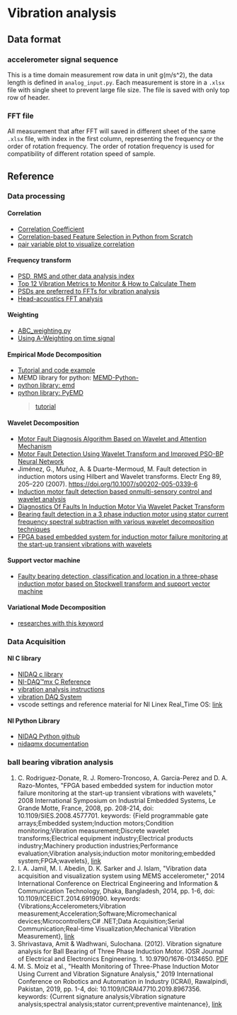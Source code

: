 # Vibration analysis

## Data format

### accelerometer signal sequence

This is a time domain measurement row data in unit g(m/s^2), the data length is defined in `analog_input.py`.
Each measurement is store in a `.xlsx` file with single sheet to prevent large file size. The file is saved with only top row of header.

### FFT file

All measurement that after FFT will saved in different sheet of the same `.xlsx` file, with index in the first column, representing the frequency or the order of rotation frequency. The order of rotation frequency is used for compatibility of different rotation speed of sample.

## Reference

### Data processing

#### Correlation

* [Correlation Coefficient](https://mathworld.wolfram.com/CorrelationCoefficient.html)
* [Correlation-based Feature Selection in Python from Scratch](https://johfischer.com/2021/08/06/correlation-based-feature-selection-in-python-from-scratch/)
* [pair variable plot to visualize correlation](https://stackoverflow.com/questions/55113349/how-to-calculate-the-correlation-of-all-features-with-the-target-variable-binar)

#### Frequency transform

* [PSD, RMS and other data analysis index](https://info.endaq.com/hubfs/Plots/enDAQ-Vibration-Monitoring-Metrics-Case-Western-Bearing-Data_2.html#Appendix)
* [Top 12 Vibration Metrics to Monitor & How to Calculate Them](https://blog.endaq.com/top-vibration-metrics-to-monitor-how-to-calculate-them)
* [PSDs are preferred to FFTs for vibration analysis](https://blog.endaq.com/why-the-power-spectral-density-psd-is-the-gold-standard-of-vibration-analysis)
* [Head-acoustics FFT analysis](https://cdn.head-acoustics.com/fileadmin/data/global/Application-Notes/SVP/FFT-Octave-Analysis-Wavelet-02.2018.pdf)

#### Weighting

* [ABC_weighting.py](https://github.com/endolith/waveform-analysis/blob/master/waveform_analysis/weighting_filters/ABC_weighting.py)
* [Using A-Weighting on time signal](https://stackoverflow.com/questions/65842795/using-a-weighting-on-time-signal)

#### Empirical Mode Decomposition

* [Tutorial and code example](https://www.youtube.com/watch?v=eiqsAGlAPYY&list=PLkoI-nNk12tsAiwQ1vdkHUVzsf0KvzOf_&index=5)
* MEMD library for python: [MEMD-Python-](https://github.com/mariogrune/MEMD-Python-/tree/master)
* [python library: emd](https://emd.readthedocs.io/en/stable/index.html)
* [python library: PyEMD](https://pyemd.readthedocs.io/en/latest/search.html?q=multivariate&check_keywords=yes&area=default#)
    >[tutorial](https://zhuanlan.zhihu.com/p/581693595)

#### Wavelet Decomposition

* [Motor Fault Diagnosis Algorithm Based on Wavelet and Attention Mechanism](https://onlinelibrary.wiley.com/doi/10.1155/2021/3782446#abstract)
* [Motor Fault Detection Using Wavelet Transform and Improved PSO-BP Neural Network](https://www.mdpi.com/2227-9717/8/10/1322)
* Jiménez, G., Muñoz, A. & Duarte-Mermoud, M. Fault detection in induction motors using Hilbert and Wavelet transforms. Electr Eng 89, 205–220 (2007). https://doi.org/10.1007/s00202-005-0339-6
* [Induction motor fault detection based onmulti-sensory control and wavelet analysis](https://ietresearch.onlinelibrary.wiley.com/doi/epdf/10.1049/iet-epa.2020.0030)
* [Diagnostics Of Faults In Induction Motor Via Wavelet Packet 
Transform](https://www.iosrjournals.org/iosr-jvlsi/papers/Conf-ICETETR-2016/Volume%201/1.%2001-06.pdf)
* [Bearing fault detection in a 3 phase induction motor using stator current frequency spectral subtraction with various wavelet decomposition techniques](https://www.sciencedirect.com/science/article/pii/S2090447917300771)
* [FPGA based embedded system for induction motor failure monitoring at the start-up transient vibrations with wavelets](https://ieeexplore.ieee.org/document/4577701)

#### Support vector machine

* [Faulty bearing detection, classification and location in a three-phase induction motor based on Stockwell transform and support vector machine](https://www.sciencedirect.com/science/article/abs/pii/S0263224118308418)


#### Variational Mode Decomposition

* [researches with this keyword](https://www.sciencedirect.com/topics/engineering/variational-mode-decomposition#:~:text=Variational%20mode%20decomposition%20%28VMD%29%20is%20the%20latest%20signal,detection%20method%20is%20reported%20in%20Ref.%20%5B61%20%5D.)

### Data Acquisition

#### NI C library

* [NIDAQ c library](https://www.ni.com/en/support/documentation/supplemental/21/using-ni-daqmx-in-text-based-programming-environments.html)
* [NI-DAQ™mx C Reference](https://www.ni.com/docs/zh-TW/bundle/ni-daqmx-c-api-ref/page/cdaqmx/related_documentation.html)
* [vibration analysis instructions](https://hecoinc.com/the-importance-of-route-based-data-acquisition-series/)
* [vibration DAQ System](https://dataloggerinc.com/data-acquisition-systems/vibration-daq-systems/)
* vscode settings and reference material for NI Linex Real_Time OS: [link](https://github.com/edavis0/nidaqmx-c-examples?tab=readme-ov-file)

#### NI Python Library

* [NIDAQ Python github](https://github.com/ni/nidaqmx-python/blob/master/examples/counter_in/read_freq.py)
* [nidaqmx documentation](https://nidaqmx-python.readthedocs.io/en/latest/task_channels.html#nidaqmx.task.channels.CIChannel.ci_freq_term_cfg)

### ball bearing vibration analysis

1. C. Rodriguez-Donate, R. J. Romero-Troncoso, A. Garcia-Perez and D. A. Razo-Montes, "FPGA based embedded system for induction motor failure monitoring at the start-up transient vibrations with wavelets," 2008 International Symposium on Industrial Embedded Systems, Le Grande Motte, France, 2008, pp. 208-214, doi: 10.1109/SIES.2008.4577701. keywords: {Field programmable gate arrays;Embedded system;Induction motors;Condition monitoring;Vibration measurement;Discrete wavelet transforms;Electrical equipment industry;Electrical products industry;Machinery production industries;Performance evaluation;Vibration analysis;induction motor monitoring;embedded system;FPGA;wavelets}, [link](https://ieeexplore.ieee.org/document/4577701) 
2. I. A. Jamil, M. I. Abedin, D. K. Sarker and J. Islam, "Vibration data acquisition and visualization system using MEMS accelerometer," 2014 International Conference on Electrical Engineering and Information & Communication Technology, Dhaka, Bangladesh, 2014, pp. 1-6, doi: 10.1109/ICEEICT.2014.6919090. keywords: {Vibrations;Accelerometers;Vibration measurement;Acceleration;Software;Micromechanical devices;Microcontrollers;C# .NET;Data Acquisition;Serial Communication;Real-time Visualization;Mechanical Vibration Measurement}, [link](https://ieeexplore.ieee.org/document/6919090)
3. Shrivastava, Amit & Wadhwani, Sulochana. (2012). Vibration signature analysis for Ball Bearing of Three Phase Induction Motor. IOSR Journal of Electrical and Electronics Engineering. 1. 10.9790/1676-0134650. [PDF](https://www.iosrjournals.org/iosr-jeee/Papers/vol1-issue3/G0134650.pdf)
4. M. S. Moiz et al., "Health Monitoring of Three-Phase Induction Motor Using Current and Vibration Signature Analysis," 2019 International Conference on Robotics and Automation in Industry (ICRAI), Rawalpindi, Pakistan, 2019, pp. 1-4, doi: 10.1109/ICRAI47710.2019.8967356. keywords: {Current signature analysis;Vibration signature analysis;spectral analysis;stator current;preventive maintenance}, [link](https://ieeexplore.ieee.org/document/8967356)
